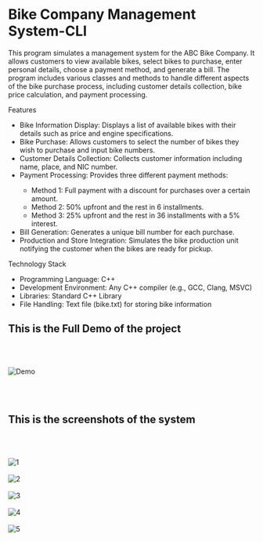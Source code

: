 # Bike Company Management System-CLI

This program simulates a management system for the ABC Bike Company. It allows customers to view available bikes, select bikes to purchase, enter personal details, choose a payment method, and generate a bill. The program includes various classes and methods to handle different aspects of the bike purchase process, including customer details collection, bike price calculation, and payment processing.

Features
<ul>
<li>Bike Information Display: Displays a list of available bikes with their details such as price and engine specifications.</li>
<li>Bike Purchase: Allows customers to select the number of bikes they wish to purchase and input bike numbers.</li>
<li>Customer Details Collection: Collects customer information including name, place, and NIC number.</li>
<li>Payment Processing: Provides three different payment methods:</li>
<ul>
<li>Method 1: Full payment with a discount for purchases over a certain amount.</li>
<li>Method 2: 50% upfront and the rest in 6 installments.</li>
<li>Method 3: 25% upfront and the rest in 36 installments with a 5% interest.</li></ul>
<li>Bill Generation: Generates a unique bill number for each purchase.</li>
<li>Production and Store Integration: Simulates the bike production unit notifying the customer when the bikes are ready for pickup.</li>

</ul>

Technology Stack
<ul>
<li>Programming Language: C++</li>
<li>Development Environment: Any C++ compiler (e.g., GCC, Clang, MSVC)</li>
<li>Libraries: Standard C++ Library</li>
<li>File Handling: Text file (bike.txt) for storing bike information</li>
</ul>

<h2>This is the Full Demo of the project</h2><br><br>

![Demo](https://github.com/kusha2000/Bike-Company-Management-System-CLI/assets/127003267/766342ca-c5b4-4258-9e85-46247766683e)


<br><br>
<h2>This is the screenshots of the system</h2><br><br>

![1](https://github.com/kusha2000/Bike-Company-Management-System-CLI/assets/127003267/c4d4946f-292f-439e-86b6-78bcfccd7308)<br><br>
![2](https://github.com/kusha2000/Bike-Company-Management-System-CLI/assets/127003267/8c74e4a4-bc7b-44a8-8910-db7f0a43c4f8)<br><br>
![3](https://github.com/kusha2000/Bike-Company-Management-System-CLI/assets/127003267/63935709-a352-4700-a02e-a71272d5f106)<br><br>
![4](https://github.com/kusha2000/Bike-Company-Management-System-CLI/assets/127003267/f3fde947-3dce-41b9-8682-fe7022b24c56)<br><br>
![5](https://github.com/kusha2000/Bike-Company-Management-System-CLI/assets/127003267/229426f5-d76b-4562-9852-73ec2359e238)<br><br>

